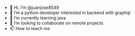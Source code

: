 - 👋 Hi, I’m @juanjose8549
- 👀 I’m a python developer interested in backend with graphql
- 🌱 I’m currently learning java
- 💞️ I’m looking to collaborate on remote projects
- 📫 How to reach me [
](https://digital-card-beryl.vercel.app)<!---
juanjose8549/juanjose8549 is a ✨ special ✨ repository because its `README.md` (this file) appears on your GitHub profile.
You can click the Preview link to take a look at your changes.
--->
